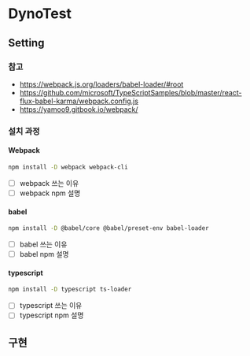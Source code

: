 # DynoTest

## Setting

### 참고

- https://webpack.js.org/loaders/babel-loader/#root
- https://github.com/microsoft/TypeScriptSamples/blob/master/react-flux-babel-karma/webpack.config.js
- https://yamoo9.gitbook.io/webpack/

### 설치 과정

#### Webpack

```bash
npm install -D webpack webpack-cli
```

- [ ] webpack 쓰는 이유
- [ ] webpack npm 설명

#### babel

```bash
npm install -D @babel/core @babel/preset-env babel-loader
```

- [ ] babel 쓰는 이유
- [ ] babel npm 설명

#### typescript

```bash
npm install -D typescript ts-loader
```

- [ ] typescript 쓰는 이유
- [ ] typescript npm 설명

## 구현
